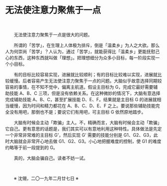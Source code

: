 # 无法使注意力聚焦于一点

&emsp;&emsp;

&emsp;&emsp;无法使注意力聚焦于一点是很大的问题。

&emsp;&emsp;所谓的「苦学」，在生理上人体极为排斥，倒是「温柔乡」为人之大欲。那么人为何崇尚「苦学」？人认为，通过「苦学」，就能获得比「温柔乡」更能抚慰己心的东西，这种东西就叫做「理想」。把理想细分为众多小目标，每一阶段实现一个小目标。

&emsp;&emsp;有的目标比较容易实现，进展就比较顺利；有的目标比较难以实现，进展就比较缓慢。后者容易产生无法使注意力聚焦于一点的问题。大脑似乎故意选择同期较容易的事情，在不知不觉中，偏离主航道。假设主目标为 G，完成它最好需要辅助技能 A、B、C 三项，但是没有依赖关系。在这种微妙的情况下，大脑有意选择完成辅助技能 A、B、C，甚至扩展技能 D、E、F。结果就是主目标 G 的进展就相当缓慢，因为时间和精力都花在 A、B、C、D、E、F 之上。要说那些辅助技能完全没有用吧，那倒也不是；要说它们有用吧，可主目标 G 依然原地踏步。

&emsp;&emsp;大脑有时候会主动「欺骗」主人。不，精确而言，大脑有时候会主动「欺骗」它自己。更有意思的话题是，我们其实可以有意地利用这种特性。具体做法是先定一个非常非常难的主目标 G'，然后实现 G' 需要的技能分别是 G1、G2、G3，此时大脑就会非常开心地去做 G1、G2、G3。小心地把握难度的控制，使 G1 的难度约略等于前一段提到的 G。

&emsp;&emsp;真的，大脑会骗自己。读者不妨一试。

&emsp;&emsp;

&emsp;&emsp;※ 沈翎，二〇一九年二月廿七日 ※